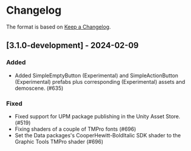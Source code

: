 # Changelog

The format is based on [Keep a Changelog](https://keepachangelog.com/en/1.1.0/).

## [3.1.0-development] - 2024-02-09

### Added

* Added SimpleEmptyButton (Experimental) and SimpleActionButton (Experimental) prefabs plus corresponding (Experimental) assets and demoscene. (#635)

### Fixed

* Fixed support for UPM package publishing in the Unity Asset Store. (#519)
* Fixing shaders of a couple of TMPro fonts (#696)
* Set the Data packages's CooperHewitt-BoldItalic SDK shader to the Graphic Tools TMPro shader (#696)
